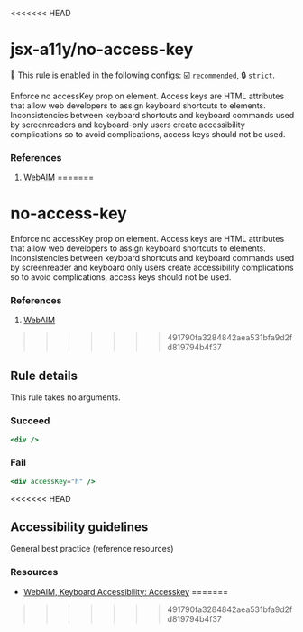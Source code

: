<<<<<<< HEAD
# jsx-a11y/no-access-key

💼 This rule is enabled in the following configs: ☑️ `recommended`, 🔒 `strict`.

<!-- end auto-generated rule header -->

Enforce no accessKey prop on element. Access keys are HTML attributes that allow web developers to assign keyboard shortcuts to elements. Inconsistencies between keyboard shortcuts and keyboard commands used by screenreaders and keyboard-only users create accessibility complications so to avoid complications, access keys should not be used.

### References
1. [WebAIM](https://webaim.org/techniques/keyboard/accesskey#spec)
=======
# no-access-key

Enforce no accessKey prop on element. Access keys are HTML attributes that allow web developers to assign keyboard shortcuts to elements. Inconsistencies between keyboard shortcuts and keyboard commands used by screenreader and keyboard only users create accessibility complications so to avoid complications, access keys should not be used.

### References
1. [WebAIM](http://webaim.org/techniques/keyboard/accesskey#spec)
>>>>>>> 491790fa3284842aea531bfa9d2fd819794b4f37

## Rule details

This rule takes no arguments.

### Succeed
```jsx
<div />
```

### Fail
```jsx
<div accessKey="h" />
```
<<<<<<< HEAD

## Accessibility guidelines
General best practice (reference resources)

### Resources
- [WebAIM, Keyboard Accessibility: Accesskey](https://webaim.org/techniques/keyboard/accesskey#spec)
=======
>>>>>>> 491790fa3284842aea531bfa9d2fd819794b4f37
